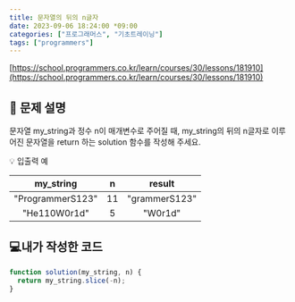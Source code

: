 ```yaml
---
title: 문자열의 뒤의 n글자
date: 2023-09-06 18:24:00 *09:00
categories: ["프로그래머스", "기초트레이닝"]
tags: ["programmers"]
---
```


[https://school.programmers.co.kr/learn/courses/30/lessons/181910](https://school.programmers.co.kr/learn/courses/30/lessons/181910)

## 📔 문제 설명

문자열 my_string과 정수 n이 매개변수로 주어질 때, my_string의 뒤의 n글자로 이루어진 문자열을 return 하는 solution 함수를 작성해 주세요.

💡 입출력 예

|    my_string     |  n  |    result     |
| :--------------: | :-: | :-----------: |
| "ProgrammerS123" | 11  | "grammerS123" |
|   "He110W0r1d"   |  5  |    "W0r1d"    |

## 💻내가 작성한 코드

```js
function solution(my_string, n) {
  return my_string.slice(-n);
}
```
